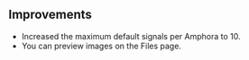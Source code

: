 ## Improvements

* Increased the maximum default signals per Amphora to 10.
* You can preview images on the Files page.
